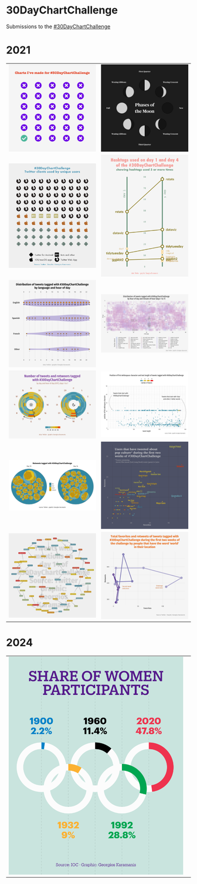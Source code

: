 
# 30DayChartChallenge

<!-- badges: start -->
<!-- badges: end -->

Submissions to the [#30DayChartChallenge](https://github.com/Z3tt/30DayChartChallenge_2021)

# 2021
<table>
    <tr>
        <td><img src="2021/day-1-part-to-whole/day-1-part-to-whole.png"></td>
        <td><img src="2021/day-1-part-to-whole/day-1-moon-phases.png"></td>
    </tr>
    <tr>
        <td><img src="2021/day-2-pictogram/day-2-pictogram.png"></td>
        <td><img src="2021/day-5-slope/day-5-slope.png"></td>
    </tr>
    <tr>
        <td><img src="2021/day-9-statistics/day-9-statistics-violinscale.png"></td>
        <td><img src="2021/day-10-abstract/day-10-abstract.png"></td>
    </tr>
    <tr>
        <td><img src="2021/day-11-circular/day-11-circular.png"></td>
        <td><img src="2021/day-14-space/day-14-space.png"></td>
    </tr>
    <tr>
        <td><img src="2021/day-16-trees/day-16-trees.png"></td>
        <td><img src="2021/day-17-pop-culture/day-17-pop-culture.png"></td>
    </tr>
    <tr>
        <td><img src="2021/day-18-connections/day-18-connections.png"></td>
        <td><img src="2021/day-19-global-change/day-19-global-change.png"></td>
    </tr>
</table>

# 2024  
<table>
    <tr>
        <td><img src="2024/01/01-part-to-whole-women.png"></td>
        <td></td>
    </tr>
</table>
  

  